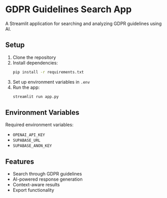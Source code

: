 
# GDPR Guidelines Search App

A Streamlit application for searching and analyzing GDPR guidelines using AI.

## Setup

1. Clone the repository
2. Install dependencies:
   ```bash
   pip install -r requirements.txt
   ```
3. Set up environment variables in `.env`
4. Run the app:
   ```bash
   streamlit run app.py
   ```

## Environment Variables

Required environment variables:
- `OPENAI_API_KEY`
- `SUPABASE_URL`
- `SUPABASE_ANON_KEY`

## Features

- Search through GDPR guidelines
- AI-powered response generation
- Context-aware results
- Export functionality

